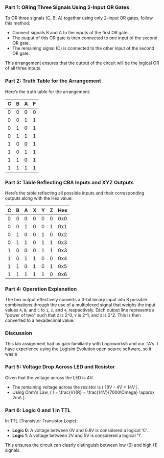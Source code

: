 ### Part 1: ORing Three Signals Using 2-Input OR Gates

To OR three signals (C, B, A) together using only 2-input OR gates, follow this method:

- Connect signals B and A to the inputs of the first OR gate.
- The output of this OR gate is then connected to one input of the second OR gate.
- The remaining signal (C) is connected to the other input of the second OR gate.

This arrangement ensures that the output of the circuit will be the logical OR of all three inputs.

### Part 2: Truth Table for the Arrangement

Here’s the truth table for the arrangement:

| C   | B   | A   | F   |
|-----|-----|-----|-----|
| 0   | 0   | 0   | 0   |
| 0   | 0   | 1   | 1   |
| 0   | 1   | 0   | 1   |
| 0   | 1   | 1   | 1   |
| 1   | 0   | 0   | 1   |
| 1   | 0   | 1   | 1   |
| 1   | 1   | 0   | 1   |
| 1   | 1   | 1   | 1   |

### Part 3: Table Reflecting CBA Inputs and XYZ Outputs

Here’s the table reflecting all possible inputs and their corresponding outputs along with the Hex value:

| C   | B   | A   | X   | Y   | Z   | Hex |
| --- | --- | --- | --- | --- | --- | --- |
| 0   | 0   | 0   | 0   | 0   | 0   | 0x0 |
| 0   | 0   | 1   | 0   | 0   | 1   | 0x1 |
| 0   | 1   | 0   | 0   | 1   | 0   | 0x2 |
| 0   | 1   | 1   | 0   | 1   | 1   | 0x3 |
| 1   | 0   | 0   | 0   | 1   | 1   | 0x3 |
| 1   | 0   | 1   | 1   | 0   | 0   | 0x4 |
| 1   | 1   | 0   | 1   | 0   | 1   | 0x5 |
| 1   | 1   | 1   | 1   | 1   | 0   | 0x6 |

### Part 4: Operation Explanation

The hex output effectively converts a 3-bit binary input into 8 possible combinations through the use of a multiplexed signal that weighs the input values `A`, `B`, and `C` to `1`, `2`, and `4`, respectively. Each output line represents a "power of two" such that `Z` is 2^0, `Y` is 2^1, and `X` is 2^2. This is then converted to a hexadecimal value.

### Discussion

This lab assignment had us gain familiarity with Logicworks5 and our TA's. I have experience using the Logisim Evolution open source software, so it was a 
### Part 5: Voltage Drop Across LED and Resistor

Given that the voltage across the LED is 4V:

- The remaining voltage across the resistor is \( 18V - 4V = 14V \).
- Using Ohm's Law, \( I = \frac{V}{R} = \frac{14V}{7000\Omega} \approx 2mA \).

### Part 6: Logic 0 and 1 in TTL

In TTL (Transistor-Transistor Logic):

- **Logic 0**: A voltage between 0V and 0.8V is considered a logical '0'.
- **Logic 1**: A voltage between 2V and 5V is considered a logical '1'.

This ensures the circuit can clearly distinguish between low (0) and high (1) signals.
